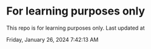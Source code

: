 # For learning purposes only
This repo is for learning purposes only.
Last updated at

Friday, January 26, 2024 7:42:13 AM

